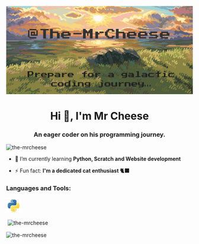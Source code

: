 <img src="./Readme.jpeg">

<h1 align="center">Hi 👋, I'm Mr Cheese</h1>
<h3 align="center">An eager coder on his programming journey.</h3>

<p align="left"> <img src="https://komarev.com/ghpvc/?username=the-mrcheese&label=Profile%20views&color=8A9A5B&style=flat" alt="the-mrcheese" /> </p>

- 🌱 I’m currently learning **Python, Scratch and Website development**

- ⚡ Fun fact: **I'm a dedicated cat enthusiast 🐈‍⬛**


</p>

<h3 align="left">Languages and Tools:</h3>
<p align="left"> <a href="https://www.python.org" target="_blank" rel="noreferrer"> <img src="https://raw.githubusercontent.com/devicons/devicon/master/icons/python/python-original.svg" alt="python" width="40" height="40"/> </a> </p>

<p>&nbsp;<img align="center" src="https://github-readme-stats.vercel.app/api?username=the-mrcheese&show_icons=true&locale=en" alt="the-mrcheese" /></p>

<p><img align="center" src="https://github-readme-streak-stats.herokuapp.com/?user=the-mrcheese&" alt="the-mrcheese" /></p>


<!--
**The-MrCheese/The-MrCheese** is a ✨ _special_ ✨ repository because its `README.md` (this file) appears on your GitHub profile.

Here are some ideas to get you started:

- 🔭 I’m currently working on ...
- 🌱 I’m currently learning ...
- 👯 I’m looking to collaborate on ...
- 🤔 I’m looking for help with ...
- 💬 Ask me about ...
- 📫 How to reach me: ...
- 😄 Pronouns: ...
- ⚡ Fun fact: ...
-->
